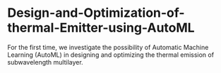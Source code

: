 # Design-and-Optimization-of-thermal-Emitter-using-AutoML
 For the first time, we investigate the possibility of Automatic Machine Learning (AutoML) in designing and optimizing the thermal emission of subwavelength multilayer.
